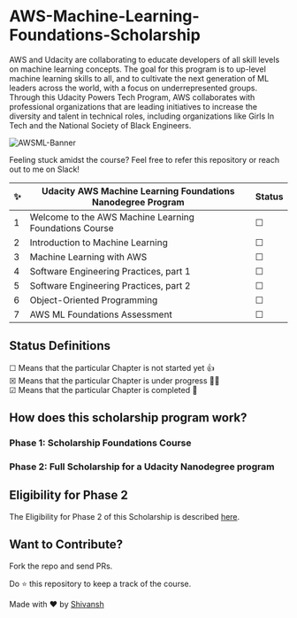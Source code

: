 # AWS-Machine-Learning-Foundations-Scholarship
AWS and Udacity are collaborating to educate developers of all skill levels on machine learning concepts. The goal for this program is to up-level machine learning skills to all, and to cultivate the next generation of ML leaders across the world, with a focus on underrepresented groups. Through this Udacity Powers Tech Program, AWS collaborates with professional organizations that are leading initiatives to increase the diversity and talent in technical roles, including organizations like Girls In Tech and the National Society of Black Engineers. 

![AWSML-Banner](AWSML-Banner.png)

Feeling stuck amidst the course? Feel free to refer this repository or reach out to me on Slack!

✨| Udacity AWS Machine Learning Foundations Nanodegree Program | Status
--- | ---| ---
1 | Welcome to the AWS Machine Learning Foundations Course | &#9744;
2 | Introduction to Machine Learning |  &#9744;
3 | Machine Learning with AWS |  &#9744;
4 | Software Engineering Practices, part 1 |  &#9744;
5 | Software Engineering Practices, part 2 |  &#9744;
6 | Object-Oriented Programming |  &#9744;
7 | AWS ML Foundations Assessment | &#9744;

## Status Definitions
 &#9744; Means that the particular Chapter is not started yet 👍 <br>
 &#9746; Means that the particular Chapter is under progress 👨‍💻 <br>
 &#9745; Means that the particular Chapter is completed 🎉
 
 ## How does this scholarship program work?
 ### Phase 1: Scholarship Foundations Course
 ### Phase 2: Full Scholarship for a Udacity Nanodegree program

 ## Eligibility for Phase 2
 The Eligibility for Phase 2 of this Scholarship is described [here](https://github.com/Shivansh2407/AWS-Machine-Learning-Foundations-Scholarship/blob/main/Eligibility%20for%20Phase%202%20Guide.md).
 
 ## Want to Contribute?
 Fork the repo and send PRs.
 
 Do :star: this repository to keep a track of the course. 
 
 Made with :heart: by [Shivansh](https://github.com/Shivansh2407)
 
 

